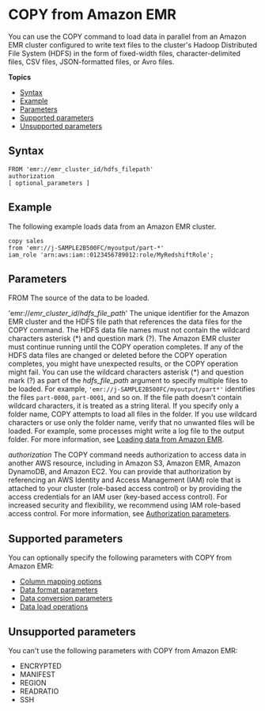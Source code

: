 # COPY from Amazon EMR<a name="copy-parameters-data-source-emr"></a>

You can use the COPY command to load data in parallel from an Amazon EMR cluster configured to write text files to the cluster's Hadoop Distributed File System \(HDFS\) in the form of fixed\-width files, character\-delimited files, CSV files, JSON\-formatted files, or Avro files\.

**Topics**
+ [Syntax](#copy-parameters-data-source-emr-syntax)
+ [Example](#copy-parameters-data-source-emr-example)
+ [Parameters](#copy-parameters-data-source-emr-parameters)
+ [Supported parameters](#copy-parameters-data-source-emr-optional-parms)
+ [Unsupported parameters](#copy-parameters-data-source-emr-unsupported-parms)

## Syntax<a name="copy-parameters-data-source-emr-syntax"></a>

```
FROM 'emr://emr_cluster_id/hdfs_filepath'
authorization
[ optional_parameters ]
```

## Example<a name="copy-parameters-data-source-emr-example"></a>

The following example loads data from an Amazon EMR cluster\. 

```
copy sales
from 'emr://j-SAMPLE2B500FC/myoutput/part-*'
iam_role 'arn:aws:iam::0123456789012:role/MyRedshiftRole';
```

## Parameters<a name="copy-parameters-data-source-emr-parameters"></a>

FROM
The source of the data to be loaded\.

 'emr://*emr\_cluster\_id*/*hdfs\_file\_path*'  <a name="copy-emr"></a>
The unique identifier for the Amazon EMR cluster and the HDFS file path that references the data files for the COPY command\. The HDFS data file names must not contain the wildcard characters asterisk \(\*\) and question mark \(?\)\.
The Amazon EMR cluster must continue running until the COPY operation completes\. If any of the HDFS data files are changed or deleted before the COPY operation completes, you might have unexpected results, or the COPY operation might fail\.
You can use the wildcard characters asterisk \(\*\) and question mark \(?\) as part of the *hdfs\_file\_path* argument to specify multiple files to be loaded\. For example, `'emr://j-SAMPLE2B500FC/myoutput/part*'` identifies the files `part-0000`, `part-0001`, and so on\. If the file path doesn't contain wildcard characters, it is treated as a string literal\. If you specify only a folder name, COPY attempts to load all files in the folder\.
If you use wildcard characters or use only the folder name, verify that no unwanted files will be loaded\. For example, some processes might write a log file to the output folder\.
For more information, see [Loading data from Amazon EMR](loading-data-from-emr.md)\.

*authorization*
The COPY command needs authorization to access data in another AWS resource, including in Amazon S3, Amazon EMR, Amazon DynamoDB, and Amazon EC2\. You can provide that authorization by referencing an AWS Identity and Access Management \(IAM\) role that is attached to your cluster \(role\-based access control\) or by providing the access credentials for an IAM user \(key\-based access control\)\. For increased security and flexibility, we recommend using IAM role\-based access control\. For more information, see [Authorization parameters](copy-parameters-authorization.md)\.

## Supported parameters<a name="copy-parameters-data-source-emr-optional-parms"></a>

You can optionally specify the following parameters with COPY from Amazon EMR:
+ [Column mapping options](copy-parameters-column-mapping.md)
+ [Data format parameters](copy-parameters-data-format.md#copy-data-format-parameters)
+ [Data conversion parameters](copy-parameters-data-conversion.md)
+ [ Data load operations](copy-parameters-data-load.md)

## Unsupported parameters<a name="copy-parameters-data-source-emr-unsupported-parms"></a>

You can't use the following parameters with COPY from Amazon EMR:
+ ENCRYPTED
+ MANIFEST
+ REGION
+ READRATIO
+ SSH
